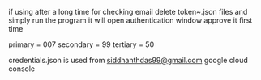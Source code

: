 if using after a long time for checking email
delete token~.json files and simply run the program it will open authentication window approve it first time

primary = 007
secondary = 99
tertiary = 50

credentials.json is used from siddhanthdas99@gmail.com google cloud console 